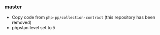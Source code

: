 ### master

- Copy code from `php-pp/collection-contract` (this repository has been removed)
- phpstan level set to `9`
